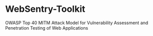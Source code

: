 # WebSentry-Toolkit
OWASP Top 40 MITM Attack Model for Vulnerability Assessment and Penetration Testing of Web Applications 

